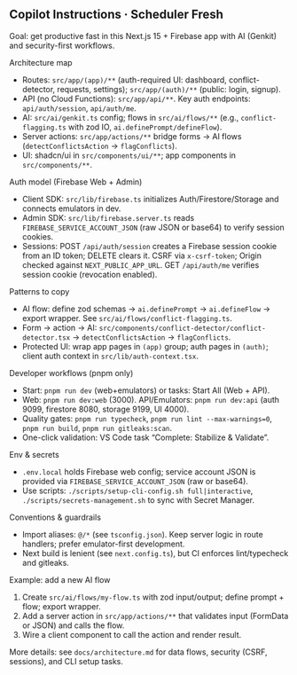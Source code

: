 ## Copilot Instructions · Scheduler Fresh

Goal: get productive fast in this Next.js 15 + Firebase app with AI (Genkit) and security-first workflows.

Architecture map

- Routes: `src/app/(app)/**` (auth-required UI: dashboard, conflict-detector, requests, settings); `src/app/(auth)/**` (public: login, signup).
- API (no Cloud Functions): `src/app/api/**`. Key auth endpoints: `api/auth/session`, `api/auth/me`.
- AI: `src/ai/genkit.ts` config; flows in `src/ai/flows/**` (e.g., `conflict-flagging.ts` with zod IO, `ai.definePrompt/defineFlow`).
- Server actions: `src/app/actions/**` bridge forms → AI flows (`detectConflictsAction` → `flagConflicts`).
- UI: shadcn/ui in `src/components/ui/**`; app components in `src/components/**`.

Auth model (Firebase Web + Admin)

- Client SDK: `src/lib/firebase.ts` initializes Auth/Firestore/Storage and connects emulators in dev.
- Admin SDK: `src/lib/firebase.server.ts` reads `FIREBASE_SERVICE_ACCOUNT_JSON` (raw JSON or base64) to verify session cookies.
- Sessions: POST `/api/auth/session` creates a Firebase session cookie from an ID token; DELETE clears it. CSRF via `x-csrf-token`; Origin checked against `NEXT_PUBLIC_APP_URL`. GET `/api/auth/me` verifies session cookie (revocation enabled).

Patterns to copy

- AI flow: define zod schemas → `ai.definePrompt` → `ai.defineFlow` → export wrapper. See `src/ai/flows/conflict-flagging.ts`.
- Form → action → AI: `src/components/conflict-detector/conflict-detector.tsx` → `detectConflictsAction` → `flagConflicts`.
- Protected UI: wrap app pages in `(app)` group; auth pages in `(auth)`; client auth context in `src/lib/auth-context.tsx`.

Developer workflows (pnpm only)

- Start: `pnpm run dev` (web+emulators) or tasks: Start All (Web + API).
- Web: `pnpm run dev:web` (3000). API/Emulators: `pnpm run dev:api` (auth 9099, firestore 8080, storage 9199, UI 4000).
- Quality gates: `pnpm run typecheck`, `pnpm run lint --max-warnings=0`, `pnpm run build`, `pnpm run gitleaks:scan`.
- One-click validation: VS Code task “Complete: Stabilize & Validate”.

Env & secrets

- `.env.local` holds Firebase web config; service account JSON is provided via `FIREBASE_SERVICE_ACCOUNT_JSON` (raw or base64).
- Use scripts: `./scripts/setup-cli-config.sh full|interactive`, `./scripts/secrets-management.sh` to sync with Secret Manager.

Conventions & guardrails

- Import aliases: `@/*` (see `tsconfig.json`). Keep server logic in route handlers; prefer emulator-first development.
- Next build is lenient (see `next.config.ts`), but CI enforces lint/typecheck and gitleaks.

Example: add a new AI flow

1. Create `src/ai/flows/my-flow.ts` with zod input/output; define prompt + flow; export wrapper.
2. Add a server action in `src/app/actions/**` that validates input (FormData or JSON) and calls the flow.
3. Wire a client component to call the action and render result.

More details: see `docs/architecture.md` for data flows, security (CSRF, sessions), and CLI setup tasks.
